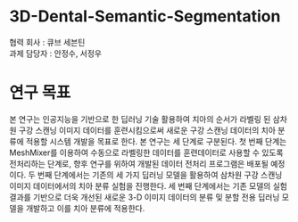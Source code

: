 # 3D-Dental-Semantic-Segmentation

협력 회사 : 큐브 세븐틴  
과제 담당자 : 안정수, 서정우

# 연구 목표

본 연구는 인공지능을 기반으로 한 딥러닝 기술 활용하여 치아의 순서가 라벨링 된 삼차원 구강 스캔닝 이미지 데이터를 훈련시킴으로써 새로운 구강 스캔닝 데이터의 치아 분류에 적용할 시스템 개발을 목표로 한다. 본 연구는 세 단계로 구분된다. 첫 번째 단계는 MeshMixer를 이용하여 수동으로 라벨링한 데이터를 훈련데이터로 사용할 수 있도록 전처리하는 단계로, 향후 연구를 위하여 개발된 데이터 전처리 프로그램은 배포될 예정이다. 두 번째 단계에서는 기존의 세 가지 딥러닝 모델을 활용하여 삼차원 구강 스캔닝 이미지 데이터에서의 치아 분류 실험을 진행한다. 세 번째 단계에서는 기존 모델의 실험 결과를 기반으로 더욱 개선된 새로운 3-D 이미지 데이터의 분류 및 분할 전용 딥러닝 모델을 개발하고 이를 치아 분류에 적용한다.
